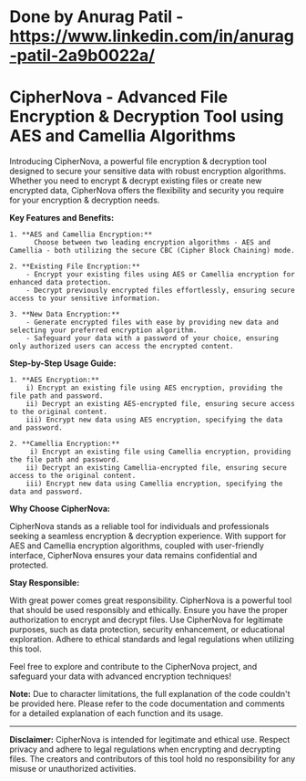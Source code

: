 # Done by Anurag Patil - https://www.linkedin.com/in/anurag-patil-2a9b0022a/
# CipherNova - Advanced File Encryption & Decryption Tool using AES and Camellia Algorithms

Introducing CipherNova, a powerful file encryption & decryption tool designed to secure your sensitive data with robust encryption algorithms. Whether you need to encrypt & decrypt existing files or create new encrypted data, CipherNova offers the flexibility and security you require for your encryption & decryption needs.

**Key Features and Benefits:**

    1. **AES and Camellia Encryption:** 
          Choose between two leading encryption algorithms - AES and Camellia - both utilizing the secure CBC (Cipher Block Chaining) mode.

    2. **Existing File Encryption:**
        - Encrypt your existing files using AES or Camellia encryption for enhanced data protection.
        - Decrypt previously encrypted files effortlessly, ensuring secure access to your sensitive information.

    3. **New Data Encryption:**
        - Generate encrypted files with ease by providing new data and selecting your preferred encryption algorithm.
        - Safeguard your data with a password of your choice, ensuring only authorized users can access the encrypted content.

**Step-by-Step Usage Guide:**

    1. **AES Encryption:**
        i) Encrypt an existing file using AES encryption, providing the file path and password.
        ii) Decrypt an existing AES-encrypted file, ensuring secure access to the original content.
        iii) Encrypt new data using AES encryption, specifying the data and password.

    2. **Camellia Encryption:**
         i) Encrypt an existing file using Camellia encryption, providing the file path and password.
        ii) Decrypt an existing Camellia-encrypted file, ensuring secure access to the original content.
        iii) Encrypt new data using Camellia encryption, specifying the data and password.

**Why Choose CipherNova:**

CipherNova stands as a reliable tool for individuals and professionals seeking a seamless encryption & decryption experience. With support for AES and Camellia encryption algorithms, coupled with user-friendly interface, CipherNova ensures your data remains confidential and protected.

**Stay Responsible:**

With great power comes great responsibility. CipherNova is a powerful tool that should be used responsibly and ethically. Ensure you have the proper authorization to encrypt and decrypt files. Use CipherNova for legitimate purposes, such as data protection, security enhancement, or educational exploration. Adhere to ethical standards and legal regulations when utilizing this tool.

Feel free to explore and contribute to the CipherNova project, and safeguard your data with advanced encryption techniques!

**Note:** Due to character limitations, the full explanation of the code couldn't be provided here. Please refer to the code documentation and comments for a detailed explanation of each function and its usage.

---

**Disclaimer:** CipherNova is intended for legitimate and ethical use. Respect privacy and adhere to legal regulations when encrypting and decrypting files. The creators and contributors of this tool hold no responsibility for any misuse or unauthorized activities.
